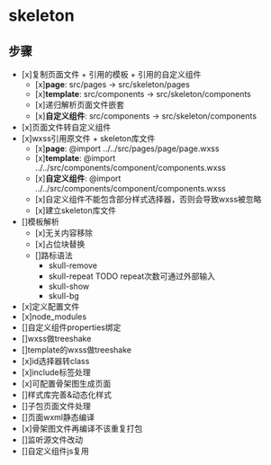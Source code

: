 # skeleton

## 步骤
- [x]复制页面文件 + 引用的模板 + 引用的自定义组件
  * [x]**page**: src/pages -> src/skeleton/pages
  * [x]**template**: src/components -> src/skeleton/components
  * [x]递归解析页面文件嵌套
  * [x]**自定义组件**: src/components -> src/skeleton/components
- [x]页面文件转自定义组件
- [x]wxss引用原文件 + skeleton库文件
  * [x]**page**: @import ../../src/pages/page/page.wxss
  * [x]**template**: @import ../../src/components/component/components.wxss
  * [x]**自定义组件**: @import ../../src/components/component/components.wxss
  * [x]自定义组件不能包含部分样式选择器，否则会导致wxss被忽略
  * [x]建立skeleton库文件
- []模板解析
  * [x]无关内容移除
  * [x]占位块替换
  * []路标语法
    + skull-remove
    + skull-repeat
      TODO repeat次数可通过外部输入
    + skull-show
    + skull-bg
- [x]定义配置文件
- [x]node_modules
- []自定义组件properties绑定
- []wxss做treeshake
- []template的wxss做treeshake
- [x]id选择器转class
- [x]include标签处理
- [x]可配置骨架图生成页面
- []样式库完善&动态化样式
- []子包页面文件处理
- []页面wxml静态编译
- [x]骨架图文件再编译不该重复打包
- []监听源文件改动
- []自定义组件js复用
